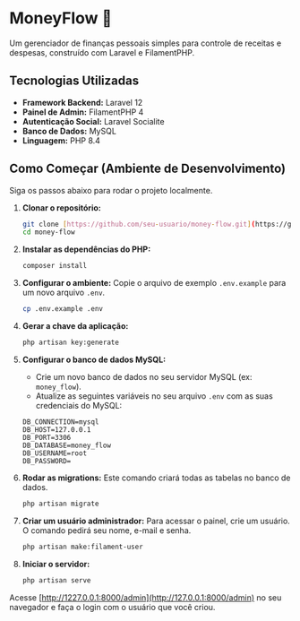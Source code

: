 # MoneyFlow 💸

Um gerenciador de finanças pessoais simples para controle de receitas e despesas, construído com Laravel e FilamentPHP.

## Tecnologias Utilizadas

* **Framework Backend:** Laravel 12
* **Painel de Admin:** FilamentPHP 4
* **Autenticação Social:** Laravel Socialite
* **Banco de Dados:** MySQL
* **Linguagem:** PHP 8.4

## Como Começar (Ambiente de Desenvolvimento)

Siga os passos abaixo para rodar o projeto localmente.

1.  **Clonar o repositório:**
    ```bash
    git clone [https://github.com/seu-usuario/money-flow.git](https://github.com/seu-usuario/money-flow.git)
    cd money-flow
    ```

2.  **Instalar as dependências do PHP:**
    ```bash
    composer install
    ```

3.  **Configurar o ambiente:**
    Copie o arquivo de exemplo `.env.example` para um novo arquivo `.env`.
    ```bash
    cp .env.example .env
    ```

4.  **Gerar a chave da aplicação:**
    ```bash
    php artisan key:generate
    ```

5.  **Configurar o banco de dados MySQL:**
    * Crie um novo banco de dados no seu servidor MySQL (ex: `money_flow`).
    * Atualize as seguintes variáveis no seu arquivo `.env` com as suas credenciais do MySQL:

    ```env
    DB_CONNECTION=mysql
    DB_HOST=127.0.0.1
    DB_PORT=3306
    DB_DATABASE=money_flow
    DB_USERNAME=root
    DB_PASSWORD=
    ```

6.  **Rodar as migrations:**
    Este comando criará todas as tabelas no banco de dados.
    ```bash
    php artisan migrate
    ```

7.  **Criar um usuário administrador:**
    Para acessar o painel, crie um usuário. O comando pedirá seu nome, e-mail e senha.
    ```bash
    php artisan make:filament-user
    ```

8.  **Iniciar o servidor:**
    ```bash
    php artisan serve
    ```

Acesse [http://1227.0.0.1:8000/admin](http://127.0.0.1:8000/admin) no seu navegador e faça o login com o usuário que você criou.
